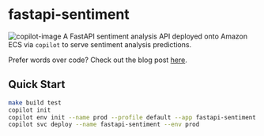 # fastapi-sentiment
![copilot-image](https://images.unsplash.com/photo-1494367079857-303d616995e9?ixlib=rb-1.2.1&ixid=eyJhcHBfaWQiOjEyMDd9&auto=format&fit=crop&w=825&q=80)
A FastAPI sentiment analysis API deployed onto Amazon ECS via `copilot` to serve sentiment analysis predictions.

Prefer words over code? Check out the blog post [here](https://lifewithdata.org/aws-ecs-copilot-cli).

## Quick Start
```bash
make build test
copilot init
copilot env init --name prod --profile default --app fastapi-sentiment
copilot svc deploy --name fastapi-sentiment --env prod
```
